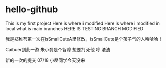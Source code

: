 # hello-github
This is my first project
Here is where i modified
Here is where i modified in local
what is main branches
HERE IS TESTING BRANCH MODIFIED

我是郑稚苓第一次在isSmallCuteA里修改，isSmallCute是个孩子气的人哈哈哈！


Caibuer到此一游 朱小磊是个智障 想要打死他 哼 渣渣 


新的一次的提交 07/18  小磊同学今天没来
